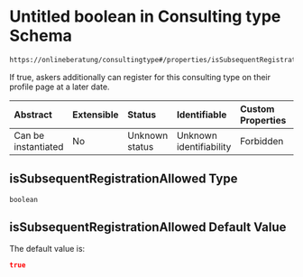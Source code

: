 # Untitled boolean in Consulting type Schema

```txt
https://onlineberatung/consultingtype#/properties/isSubsequentRegistrationAllowed
```

If true, askers additionally can register for this consulting type on their profile page at a later date.

| Abstract            | Extensible | Status         | Identifiable            | Custom Properties | Additional Properties | Access Restrictions | Defined In                                                           |
| :------------------ | :--------- | :------------- | :---------------------- | :---------------- | :-------------------- | :------------------ | :------------------------------------------------------------------- |
| Can be instantiated | No         | Unknown status | Unknown identifiability | Forbidden         | Allowed               | none                | [consulting-type.json*](consulting-type.json "open original schema") |

## isSubsequentRegistrationAllowed Type

`boolean`

## isSubsequentRegistrationAllowed Default Value

The default value is:

```json
true
```
